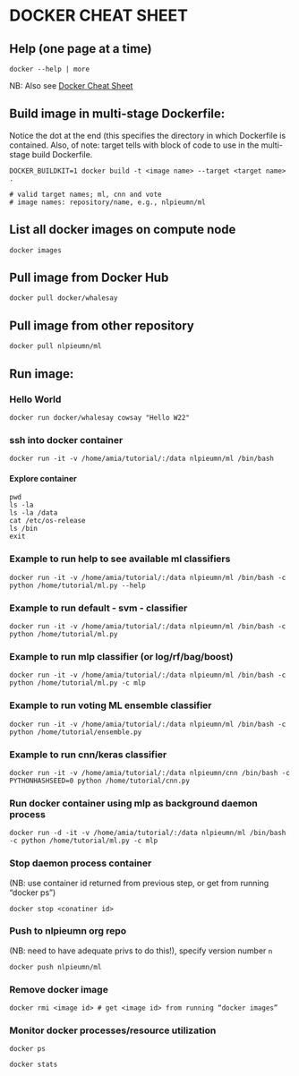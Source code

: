 # DOCKER CHEAT SHEET 

## Help (one page at a time)

```
docker --help | more
```

NB: Also see [Docker Cheat Sheet](https://www.docker.com/sites/default/files/d8/2019-09/docker-cheat-sheet.pdf) 

## Build image in multi-stage Dockerfile:
Notice the dot at the end (this specifies the directory in which Dockerfile is contained. 
Also, of note: target tells with block of code to use in the multi-stage build Dockerfile. 
```
DOCKER_BUILDKIT=1 docker build -t <image name> --target <target name> .

# valid target names; ml, cnn and vote
# image names: repository/name, e.g., nlpieumn/ml

```

## List all docker images on compute node

```
docker images
```


## Pull image from Docker Hub

```
docker pull docker/whalesay
```

## Pull image from other repository

```
docker pull nlpieumn/ml
```

## Run image:

### Hello World

```
docker run docker/whalesay cowsay "Hello W22"
```

### ssh into docker container

```
docker run -it -v /home/amia/tutorial/:/data nlpieumn/ml /bin/bash
```

#### Explore container

```
pwd
ls -la
ls -la /data
cat /etc/os-release
ls /bin
exit
```

### Example to run help to see available ml classifiers

```
docker run -it -v /home/amia/tutorial/:/data nlpieumn/ml /bin/bash -c python /home/tutorial/ml.py --help
```

### Example to run default - svm - classifier

```
docker run -it -v /home/amia/tutorial/:/data nlpieumn/ml /bin/bash -c python /home/tutorial/ml.py
```

### Example to run mlp classifier (or log/rf/bag/boost)

```
docker run -it -v /home/amia/tutorial/:/data nlpieumn/ml /bin/bash -c python /home/tutorial/ml.py -c mlp
```

### Example to run voting ML ensemble classifier

```
docker run -it -v /home/amia/tutorial/:/data nlpieumn/ml /bin/bash -c python /home/tutorial/ensemble.py
```

### Example to run cnn/keras classifier

```
docker run -it -v /home/amia/tutorial/:/data nlpieumn/cnn /bin/bash -c PYTHONHASHSEED=0 python /home/tutorial/cnn.py
```

### Run docker container using mlp as background daemon process

```
docker run -d -it -v /home/amia/tutorial/:/data nlpieumn/ml /bin/bash -c python /home/tutorial/ml.py -c mlp
```

### Stop daemon process container 
(NB: use container id returned from previous step, or get from running “docker ps”)
```
docker stop <conatiner id>
```

### Push to nlpieumn org repo 
(NB: need to have adequate privs to do this!), specify version number `n`

```
docker push nlpieumn/ml
```

### Remove docker image
```
docker rmi <image id> # get <image id> from running “docker images”
```

### Monitor docker processes/resource utilization

```
docker ps
```

```
docker stats
```
